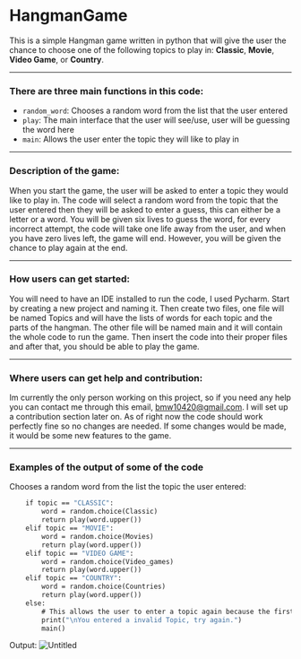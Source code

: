 # HangmanGame
This is a simple Hangman game written in python that will give the user the chance to choose one of the following topics to play in: **Classic**, **Movie**, **Video Game**, or **Country**. 

----
### There are three main functions in this code:
- `random_word`: Chooses a random word from the list that the user entered                          
- `play`: The main interface that the user will see/use, user will be guessing the word here  
- `main`: Allows the user enter the topic they will like to play in
----
### Description of the game:
When you start the game, the user will be asked to enter a topic they would like to play in. The code will select a random word from the topic that the user entered then they will be asked to enter a guess, this can either be a letter or a word. You will be given six lives to guess the word, for every incorrect attempt, the code will take one life away from the user, and when you have zero lives left, the game will end. However, you will be given the chance to play again at the end. 

----
### How users can get started:
You will need to have an IDE installed to run the code, I used Pycharm. Start by creating a new project and naming it. Then create two files, one file will be named Topics and will have the lists of words for each topic and the parts of the hangman. The other file will be named main and it will contain the whole code to run the game. Then insert the code into their proper files and after that, you should be able to play the game.

----
### Where users can get help and contribution:
Im currently the only person working on this project, so if you need any help you can contact me through this email, bmw10420@gmail.com. I will set up a contribution section later on. As of right now the code should work perfectly fine so no changes are needed. If some changes would be made, it would be some new features to the game. 

----
### Examples of the output of some of the code
Chooses a random word from the list the topic the user entered:
```def random_word(topic):
    if topic == "CLASSIC":
        word = random.choice(Classic)
        return play(word.upper())
    elif topic == "MOVIE":
        word = random.choice(Movies)
        return play(word.upper())
    elif topic == "VIDEO GAME":
        word = random.choice(Video_games)
        return play(word.upper())
    elif topic == "COUNTRY":
        word = random.choice(Countries)
        return play(word.upper())
    else:
        # This allows the user to enter a topic again because the first attempt was invalid
        print("\nYou entered a invalid Topic, try again.")
        main()
 ```
 

Output: ![Untitled](https://user-images.githubusercontent.com/119261711/222940369-59bad894-5dfc-4e76-8f8e-8f6cc10b44ee.png)

